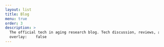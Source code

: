 ```yaml
---
layout: list
title: Blog
menu: true
order: 3
description: >
  The official tech in aging research blog. Tech discussion, reviews, and analysis of current research. Also maybe video game chats.
  overlay:    false
---
```


